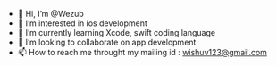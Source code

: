 - 👋 Hi, I’m @Wezub
- 👀 I’m interested in ios development 
- 🌱 I’m currently learning Xcode, swift coding language 
- 💞️ I’m looking to collaborate on app development
- 📫 How to reach me throught my mailing id : wishuv123@gmail.com

<!---
Wezub/Wezub is a ✨ special ✨ repository because its `README.md` (this file) appears on your GitHub profile.
You can click the Preview link to take a look at your changes.
--->
